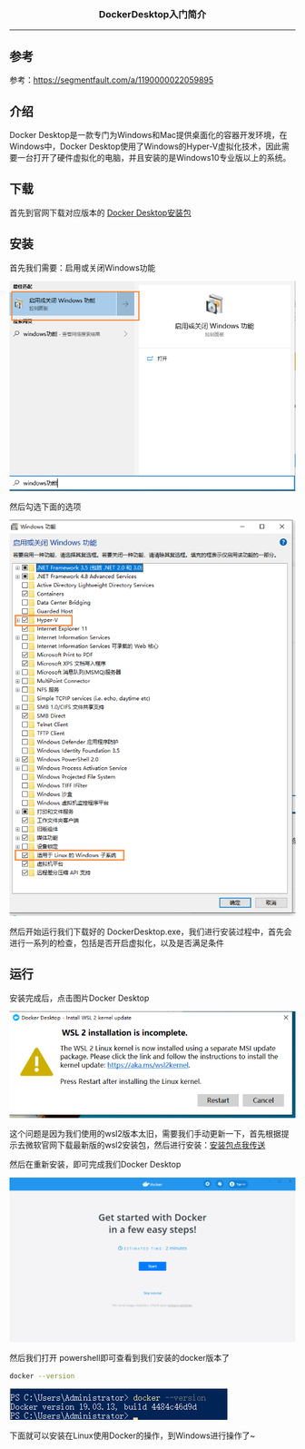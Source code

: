 ### <center>DockerDesktop入门简介
***
## 参考

参考：https://segmentfault.com/a/1190000022059895

## 介绍

Docker Desktop是一款专门为Windows和Mac提供桌面化的容器开发环境，在Windows中，Docker Desktop使用了Windows的Hyper-V虚拟化技术，因此需要一台打开了硬件虚拟化的电脑，并且安装的是Windows10专业版以上的系统。

## 下载

首先到官网下载对应版本的 [Docker Desktop安装包](https://www.docker.com/products/docker-desktop)

## 安装

首先我们需要：启用或关闭Windows功能

![image-20201209171318151](images/image-20201209171318151.png)

然后勾选下面的选项

![image-20201209171418171](images/image-20201209171418171.png)

然后开始运行我们下载好的 DockerDesktop.exe，我们进行安装过程中，首先会进行一系列的检查，包括是否开启虚拟化，以及是否满足条件

## 运行

安装完成后，点击图片Docker Desktop

![image-20201209170935134](images/image-20201209170935134.png)

这个问题是因为我们使用的wsl2版本太旧，需要我们手动更新一下，首先根据提示去微软官网下载最新版的wsl2安装包，然后进行安装：[安装包点我传送](https://wslstorestorage.blob.core.windows.net/wslblob/wsl_update_x64.msi)

然后在重新安装，即可完成我们Docker Desktop

![image-20201209171230973](images/image-20201209171230973.png)

然后我们打开 powershell即可查看到我们安装的docker版本了

```bash
docker --version
```

![image-20201209172301044](images/image-20201209172301044.png)

下面就可以安装在Linux使用Docker的操作，到Windows进行操作了~